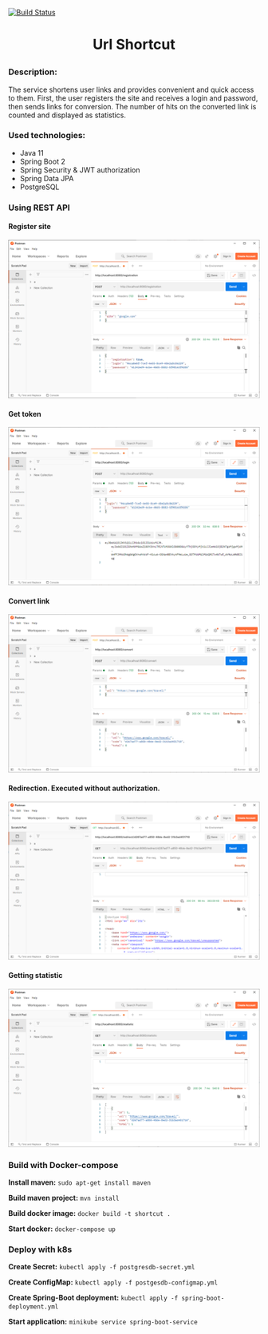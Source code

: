 [![Build Status](https://travis-ci.org/VadimShein/job4j_url_shortcut.svg?branch=master)](https://travis-ci.org/VadimShein/job4j_url_shortcut)

# <p align="center">Url Shortcut</p>

### Description:
The service shortens user links and provides convenient and quick access to them.
First, the user registers the site and receives a login and password, then sends links for conversion. 
The number of hits on the converted link is counted and displayed as statistics.

### Used technologies:
* Java 11
* Spring Boot 2
* Spring Security & JWT authorization
* Spring Data JPA
* PostgreSQL

### Using REST API

#### Register site

![ScreenShot](./images/registration.PNG)

#### Get token

![ScreenShot](./images/get_token.PNG)

#### Convert link

![ScreenShot](./images/convert_link.PNG)

#### Redirection. Executed without authorization.

![ScreenShot](./images/redirection.PNG)

#### Getting statistic

![ScreenShot](./images/get_statistic.PNG)

### Build with Docker-compose

**Install maven:**
```sudo apt-get install maven```

**Build maven project:**
```mvn install```

**Build docker image:**
```docker build -t shortcut .```

**Start docker:**
```docker-compose up```


### Deploy with k8s
**Create Secret:**
```kubectl apply -f postgresdb-secret.yml```

**Create ConfigMap:**
```kubectl apply -f postgesdb-configmap.yml```

**Create Spring-Boot deployment:**
```kubectl apply -f spring-boot-deployment.yml```

**Start application:**
```minikube service spring-boot-service```